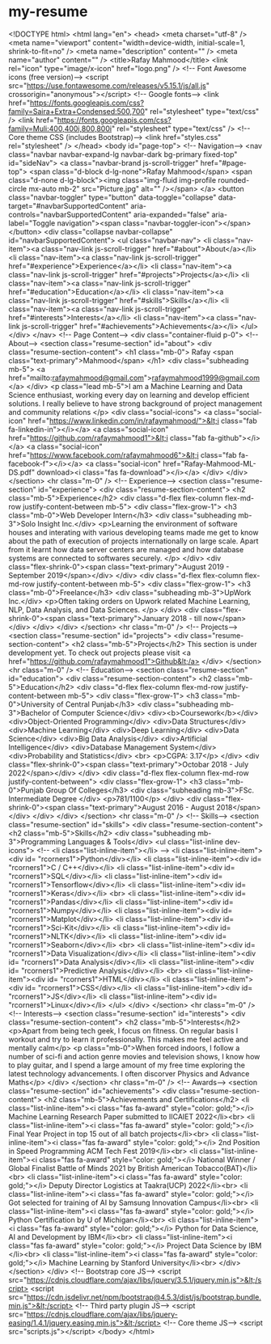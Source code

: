 # my-resume
&lt;!DOCTYPE html> &lt;html lang="en">     &lt;head>         &lt;meta charset="utf-8" />         &lt;meta name="viewport" content="width=device-width, initial-scale=1, shrink-to-fit=no" />         &lt;meta name="description" content="" />         &lt;meta name="author" content="" />         &lt;title>Rafay Mahmood&lt;/title>         &lt;link rel="icon" type="image/x-icon" href="logo.png" />         &lt;!-- Font Awesome icons (free version)-->         &lt;script src="https://use.fontawesome.com/releases/v5.15.1/js/all.js" crossorigin="anonymous">&lt;/script>         &lt;!-- Google fonts-->         &lt;link href="https://fonts.googleapis.com/css?family=Saira+Extra+Condensed:500,700" rel="stylesheet" type="text/css" />         &lt;link href="https://fonts.googleapis.com/css?family=Muli:400,400i,800,800i" rel="stylesheet" type="text/css" />         &lt;!-- Core theme CSS (includes Bootstrap)-->         &lt;link href="styles.css" rel="stylesheet" />     &lt;/head>     &lt;body id="page-top">         &lt;!-- Navigation-->         &lt;nav class="navbar navbar-expand-lg navbar-dark bg-primary fixed-top" id="sideNav">             &lt;a class="navbar-brand js-scroll-trigger" href="#page-top">                 &lt;span class="d-block d-lg-none">Rafay Mahmood&lt;/span>                 &lt;span class="d-none d-lg-block">&lt;img class="img-fluid img-profile rounded-circle mx-auto mb-2" src="Picture.jpg" alt="" />&lt;/span>             &lt;/a>             &lt;button class="navbar-toggler" type="button" data-toggle="collapse" data-target="#navbarSupportedContent" aria-controls="navbarSupportedContent" aria-expanded="false" aria-label="Toggle navigation">&lt;span class="navbar-toggler-icon">&lt;/span>&lt;/button>             &lt;div class="collapse navbar-collapse" id="navbarSupportedContent">                 &lt;ul class="navbar-nav">                     &lt;li class="nav-item">&lt;a class="nav-link js-scroll-trigger" href="#about">About&lt;/a>&lt;/li>                     &lt;li class="nav-item">&lt;a class="nav-link js-scroll-trigger" href="#experience">Experience&lt;/a>&lt;/li>                     &lt;li class="nav-item">&lt;a class="nav-link js-scroll-trigger" href="#projects">Projects&lt;/a>&lt;/li>                     &lt;li class="nav-item">&lt;a class="nav-link js-scroll-trigger" href="#education">Education&lt;/a>&lt;/li>                     &lt;li class="nav-item">&lt;a class="nav-link js-scroll-trigger" href="#skills">Skills&lt;/a>&lt;/li>                     &lt;li class="nav-item">&lt;a class="nav-link js-scroll-trigger" href="#interests">Interests&lt;/a>&lt;/li>                     &lt;li class="nav-item">&lt;a class="nav-link js-scroll-trigger" href="#achievements">Achievements&lt;/a>&lt;/li>                  &lt;/ul>             &lt;/div>         &lt;/nav>         &lt;!-- Page Content-->         &lt;div class="container-fluid p-0">             &lt;!-- About-->             &lt;section class="resume-section" id="about">                 &lt;div class="resume-section-content">                     &lt;h1 class="mb-0">                         Rafay                         &lt;span class="text-primary">Mahmood&lt;/span>                     &lt;/h1>                     &lt;div class="subheading mb-5">                         &lt;a href="mailto:rafaymahmood@gmail.com">rafaymahmood1999@gmail.com&lt;/a>                     &lt;/div>                     &lt;p class="lead mb-5">I am a Machine Learning and Data Science enthusiast, working every day on learning and develop efficient solutions.                          I really believe to have strong background of project management and community relations                     &lt;/p>                     &lt;div class="social-icons">                         &lt;a class="social-icon" href="https://www.linkedin.com/in/rafaymahmood/">&lt;i class="fab fa-linkedin-in">&lt;/i>&lt;/a>                         &lt;a class="social-icon" href="https://github.com/rafaymahmood1">&lt;i class="fab fa-github">&lt;/i>&lt;/a>                         &lt;a class="social-icon" href="https://www.facebook.com/rafaymahmood6">&lt;i class="fab fa-facebook-f">&lt;/i>&lt;/a>                         &lt;a class="social-icon" href="Rafay-Mahmood-ML-DS.pdf" download>&lt;i class="fas fa-download">&lt;/i>&lt;/a>                                               &lt;/div>                 &lt;/div>             &lt;/section>             &lt;hr class="m-0" />             &lt;!-- Experience-->             &lt;section class="resume-section" id="experience">                 &lt;div class="resume-section-content">                     &lt;h2 class="mb-5">Experience&lt;/h2>                     &lt;div class="d-flex flex-column flex-md-row justify-content-between mb-5">                         &lt;div class="flex-grow-1">                             &lt;h3 class="mb-0">Web Developer Intern&lt;/h3>                             &lt;div class="subheading mb-3">Solo Insight Inc.&lt;/div>                             &lt;p>Learning the environment of software houses and interating with various                                 developing teams made me get to know about the path of execution of projects internationally on large scale.                                  Apart from it learnt how data server centers are managed and how database systems are connected                                  to softwares securely.                             &lt;/p>                         &lt;/div>                         &lt;div class="flex-shrink-0">&lt;span class="text-primary">August 2019 - September 2019&lt;/span>&lt;/div>                     &lt;/div>                     &lt;div class="d-flex flex-column flex-md-row justify-content-between mb-5">                         &lt;div class="flex-grow-1">                             &lt;h3 class="mb-0">Freelance&lt;/h3>                             &lt;div class="subheading mb-3">UpWork Inc.&lt;/div>                             &lt;p>Often taking orders on Upwork related Machine Learning, NLP, Data Analysis, and Data Sciences.                              &lt;/p>                         &lt;/div>                         &lt;div class="flex-shrink-0">&lt;span class="text-primary">January 2018 - till now&lt;/span>&lt;/div>                     &lt;/div>                 &lt;/div>             &lt;/section>             &lt;hr class="m-0" />             &lt;!-- Projects-->             &lt;section class="resume-section" id="projects">                 &lt;div class="resume-section-content">                     &lt;h2 class="mb-5">Projects&lt;/h2>                     This section is under development yet. To check out projects please visit &lt;a href="https://github.com/rafaymahmood1">Github&lt;/a>                                      &lt;/div>             &lt;/section>             &lt;hr class="m-0" />             &lt;!-- Education-->             &lt;section class="resume-section" id="education">                 &lt;div class="resume-section-content">                     &lt;h2 class="mb-5">Education&lt;/h2>                     &lt;div class="d-flex flex-column flex-md-row justify-content-between mb-5">                         &lt;div class="flex-grow-1">                             &lt;h3 class="mb-0">University of Central Punjab&lt;/h3>                             &lt;div class="subheading mb-3">Bachelor of Computer Science&lt;/div>                             &lt;div>&lt;b>Coursework&lt;/b>&lt;/div>                             &lt;div>Object-Oriented Programming&lt;/div>                             &lt;div>Data Structures&lt;/div>                             &lt;div>Machine Learning&lt;/div>                             &lt;div>Deep Learning&lt;/div>                             &lt;div>Data Science&lt;/div>                             &lt;div>Big Data Analysis&lt;/div>                             &lt;div>Artificial Intelligence&lt;/div>                             &lt;div>Database Management System&lt;/div>                             &lt;div>Probability and Statistics&lt;/div>                                                          &lt;br>                              &lt;p>CGPA: 3.17&lt;/p>                         &lt;/div>                         &lt;div class="flex-shrink-0">&lt;span class="text-primary">Octobar 2018 - July 2022&lt;/span>&lt;/div>                     &lt;/div>                     &lt;div class="d-flex flex-column flex-md-row justify-content-between">                         &lt;div class="flex-grow-1">                             &lt;h3 class="mb-0">Punjab Group Of Colleges&lt;/h3>                             &lt;div class="subheading mb-3">FSc. Intermediate Degree &lt;/div>                             &lt;p>781/1100&lt;/p>                         &lt;/div>                         &lt;div class="flex-shrink-0">&lt;span class="text-primary">August 2016 - August 2018&lt;/span>&lt;/div>                     &lt;/div>                 &lt;/div>             &lt;/section>             &lt;hr class="m-0" />             &lt;!-- Skills-->             &lt;section class="resume-section" id="skills">                 &lt;div class="resume-section-content">                     &lt;h2 class="mb-5">Skills&lt;/h2>                     &lt;div class="subheading mb-3">Programming Languages &amp; Tools&lt;/div>                     &lt;ul class="list-inline dev-icons">                         &lt;!-- &lt;li class="list-inline-item">&lt;/li> -->                          &lt;li class="list-inline-item">&lt;div id= "rcorners1">Python&lt;/div>&lt;/li>                         &lt;li class="list-inline-item">&lt;div id= "rcorners1">C / C++&lt;/div>&lt;/li>                         &lt;li class="list-inline-item">&lt;div id= "rcorners1">SQL&lt;/div>&lt;/li>                                                  &lt;li class="list-inline-item">&lt;div id= "rcorners1">Tensorflow&lt;/div>&lt;/li>                         &lt;li class="list-inline-item">&lt;div id= "rcorners1">Keras&lt;/div>&lt;/li>                         &lt;br>                         &lt;li class="list-inline-item">&lt;div id= "rcorners1">Pandas&lt;/div>&lt;/li>                         &lt;li class="list-inline-item">&lt;div id= "rcorners1">Numpy&lt;/div>&lt;/li>                         &lt;li class="list-inline-item">&lt;div id= "rcorners1">Matplot&lt;/div>&lt;/li>                         &lt;li class="list-inline-item">&lt;div id= "rcorners1">Sci-Kit&lt;/div>&lt;/li>                         &lt;li class="list-inline-item">&lt;div id= "rcorners1">NLTK&lt;/div>&lt;/li>                         &lt;li class="list-inline-item">&lt;div id= "rcorners1">Seaborn&lt;/div>&lt;/li>                         &lt;br>                         &lt;li class="list-inline-item">&lt;div id= "rcorners1">Data Visualization&lt;/div>&lt;/li>                         &lt;li class="list-inline-item">&lt;div id= "rcorners1">Data Analysis&lt;/div>&lt;/li>                         &lt;li class="list-inline-item">&lt;div id= "rcorners1">Predictive Analysis&lt;/div>&lt;/li>                          &lt;br>                         &lt;li class="list-inline-item">&lt;div id= "rcorners1">HTML&lt;/div>&lt;/li>                         &lt;li class="list-inline-item">&lt;div id= "rcorners1">CSS&lt;/div>&lt;/li>                         &lt;li class="list-inline-item">&lt;div id= "rcorners1">JS&lt;/div>&lt;/li>                         &lt;li class="list-inline-item">&lt;div id= "rcorners1">Linux&lt;/div>&lt;/li>                       &lt;/ul>                 &lt;/div>             &lt;/section>             &lt;hr class="m-0" />             &lt;!-- Interests-->             &lt;section class="resume-section" id="interests">                 &lt;div class="resume-section-content">                     &lt;h2 class="mb-5">Interests&lt;/h2>                     &lt;p>Apart from being tech geek, I focus on fitness.                          On regular basis I workout and try to learn it professionally. This makes me feel active and mentally calm&lt;/p>                     &lt;p class="mb-0">When forced indoors, I follow a number of sci-fi and action genre movies and television shows, I know how to play guitar, and I spend a large amount of my free time exploring the latest technology advancements. I often discorver Physics and Advance Maths&lt;/p>                 &lt;/div>             &lt;/section>             &lt;hr class="m-0" />             &lt;!-- Awards-->             &lt;section class="resume-section" id="achievements">                 &lt;div class="resume-section-content">                     &lt;h2 class="mb-5">Achievements and Certifications&lt;/h2>                     &lt;li class="list-inline-item">&lt;i class="fas fa-award" style="color: gold;">&lt;/i> Machine Learning Research Paper submitted to IICAIET 2022&lt;/li>&lt;br>                     &lt;li class="list-inline-item">&lt;i class="fas fa-award" style="color: gold;">&lt;/i> Final Year Project in top 15 out of all batch projects&lt;/li>&lt;br>                     &lt;li class="list-inline-item">&lt;i class="fas fa-award" style="color: gold;">&lt;/i> 2nd Position in Speed Programming ACM Tech Fest 2019&lt;/li>&lt;br>                     &lt;li class="list-inline-item">&lt;i class="fas fa-award" style="color: gold;">&lt;/i> National Winner / Global Finalist Battle of Minds 2021 by British American Tobacco(BAT)&lt;/li>&lt;br>                     &lt;li class="list-inline-item">&lt;i class="fas fa-award" style="color: gold;">&lt;/i> Deputy Director Logistics at Taakra(UCP) 2022&lt;/li>&lt;br>                     &lt;li class="list-inline-item">&lt;i class="fas fa-award" style="color: gold;">&lt;/i> Got selected for training of AI by Samsung Innovation Campus&lt;/li>&lt;br>                     &lt;li class="list-inline-item">&lt;i class="fas fa-award" style="color: gold;">&lt;/i> Python Certification by U of Michigan&lt;/li>&lt;br>                     &lt;li class="list-inline-item">&lt;i class="fas fa-award" style="color: gold;">&lt;/i> Python for Data Science, AI and Development by IBM&lt;/li>&lt;br>                     &lt;li class="list-inline-item">&lt;i class="fas fa-award" style="color: gold;">&lt;/i> Project Data Science by IBM &lt;/li>&lt;br>                     &lt;li class="list-inline-item">&lt;i class="fas fa-award" style="color: gold;">&lt;/i> Machine Learning by Stanford University&lt;/li>&lt;br>                 &lt;/div>             &lt;/section>         &lt;/div>         &lt;!-- Bootstrap core JS-->         &lt;script src="https://cdnjs.cloudflare.com/ajax/libs/jquery/3.5.1/jquery.min.js">&lt;/script>         &lt;script src="https://cdn.jsdelivr.net/npm/bootstrap@4.5.3/dist/js/bootstrap.bundle.min.js">&lt;/script>         &lt;!-- Third party plugin JS-->         &lt;script src="https://cdnjs.cloudflare.com/ajax/libs/jquery-easing/1.4.1/jquery.easing.min.js">&lt;/script>         &lt;!-- Core theme JS-->         &lt;script src="scripts.js">&lt;/script>     &lt;/body> &lt;/html>
